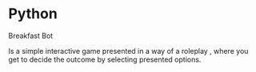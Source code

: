 # Python
Breakfast Bot

Is a simple interactive game presented in a way of a roleplay , where you get to decide the outcome by selecting presented options.
